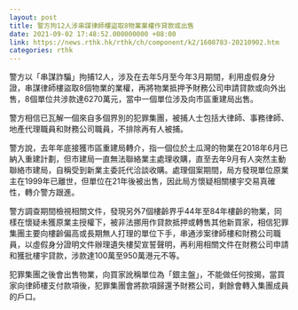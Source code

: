 ```yaml
---
layout: post
title: 警方拘12人涉串謀律師樓盜取8物業業權作貸款或出售
date: 2021-09-02 17:48:52.000000000 +08:00
link: https://news.rthk.hk/rthk/ch/component/k2/1608783-20210902.htm
categories: rthk
---
```


警方以「串謀詐騙」拘捕12人，涉及在去年5月至今年3月期間，利用虛假身分證，串謀律師樓盜取8個物業的業權，再將物業抵押予財務公司申請貸款或向外出售，8個單位共涉款達6270萬元，當中一個單位涉及向市區重建局出售。

警方相信已瓦解一個來自多個界別的犯罪集團，被捕人士包括大律師、事務律師、地產代理職員和財務公司職員，不排除再有人被捕。

警方說，去年年底接獲市區重建局轉介，指一個位於土瓜灣的物業在2018年6月已納入重建計劃，但市建局一直無法聯絡業主處理收購，直至去年9月有人突然主動聯絡市建局，自稱受到新業主委託代洽談收購。處理個案期間，局方發現單位原業主在1999年已離世，但單位在21年後被出售，因此局方懷疑相關樓宇交易真確性，轉介警方跟進。

警方調查期間檢視相關文件，發現另外7個樓齡界乎44年至84年樓齡的物業，同樣在懷疑未獲原業主授權下，被非法挪用作貸款抵押或轉售其他新買家，相信犯罪集團主要向樓齡偏高或長期無人打理的單位下手，串通涉案律師樓和財務公司職員，以虛假身分證明文件辦理遺失樓契宣誓聲明，再利用相關文件在財務公司申請和獲批樓宇貸款，涉款達100萬至950萬港元不等。

犯罪集團之後會出售物業，向買家訛稱單位為「銀主盤」，不能做任何按揭，當買家向律師樓支付款項後，犯罪集團會將款項歸還予財務公司，剩餘會轉入集團成員的戶口。
